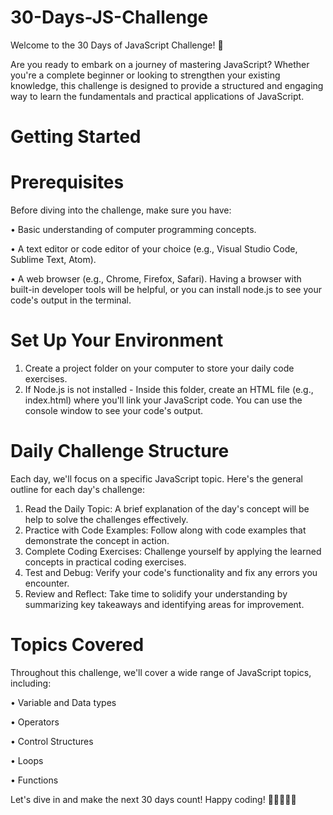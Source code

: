 # 30-Days-JS-Challenge
Welcome to the 30 Days of JavaScript Challenge! 🚀

Are you ready to embark on a journey of mastering JavaScript? Whether you're a complete beginner or looking to strengthen your existing knowledge, this challenge is designed to provide a structured and engaging way to learn the fundamentals and practical applications of JavaScript.

# Getting Started

# Prerequisites
Before diving into the challenge, make sure you have:

• Basic understanding of computer programming concepts.

• A text editor or code editor of your choice (e.g., Visual Studio Code, Sublime Text, Atom).

• A web browser (e.g., Chrome, Firefox, Safari). Having a browser with built-in developer tools 
  will be helpful, or you can install node.js to see your code's output in the terminal.

# Set Up Your Environment
1. Create a project folder on your computer to store your daily code exercises.
2. If Node.js is not installed - Inside this folder, create an HTML file (e.g., index.html) where you'll link your JavaScript code. You can use the console window     to see your code's output.

# Daily Challenge Structure
Each day, we'll focus on a specific JavaScript topic. Here's the general outline for each day's challenge:
1. Read the Daily Topic: A brief explanation of the day's concept will be help to solve the challenges effectively.
2. Practice with Code Examples: Follow along with code examples that demonstrate the concept in action.
3. Complete Coding Exercises: Challenge yourself by applying the learned concepts in practical coding exercises.
4. Test and Debug: Verify your code's functionality and fix any errors you encounter.
5. Review and Reflect: Take time to solidify your understanding by summarizing key takeaways and identifying areas for improvement.

# Topics Covered
  Throughout this challenge, we'll cover a wide range of JavaScript topics, including:
  
  • Variable and Data types
  
  • Operators

  • Control Structures

  • Loops
  
  • Functions

  Let's dive in and make the next 30 days count! Happy coding! 🎉👩‍💻👨‍💻
